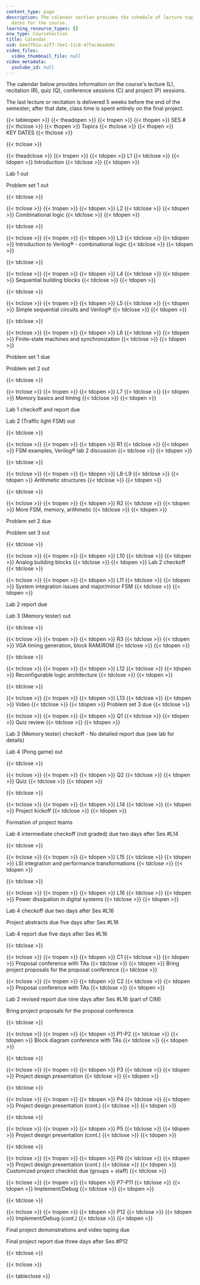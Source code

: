 ```yaml
---
content_type: page
description: The calendar section provides the schedule of lecture topics and key
  dates for the course.
learning_resource_types: []
ocw_type: CourseSection
title: Calendar
uid: bee2f61a-a2f7-7ee1-11c8-47fac4eade6c
video_files:
  video_thumbnail_file: null
video_metadata:
  youtube_id: null
---
```


The calendar below provides information on the course's lecture (L), recitation (R), quiz (Q), conference sessions (C) and project (P) sessions.

The last lecture or recitation is delivered 5 weeks before the end of the semester; after that date, class time is spent entirely on the final project.

{{< tableopen >}}
{{< theadopen >}}
{{< tropen >}}
{{< thopen >}}
SES #
{{< thclose >}}
{{< thopen >}}
Topics
{{< thclose >}}
{{< thopen >}}
KEY DATES
{{< thclose >}}

{{< trclose >}}

{{< theadclose >}}
{{< tropen >}}
{{< tdopen >}}
L1
{{< tdclose >}}
{{< tdopen >}}
Introduction
{{< tdclose >}}
{{< tdopen >}}


Lab 1 out

Problem set 1 out


{{< tdclose >}}

{{< trclose >}}
{{< tropen >}}
{{< tdopen >}}
L2
{{< tdclose >}}
{{< tdopen >}}
Combinational logic
{{< tdclose >}}
{{< tdopen >}}

{{< tdclose >}}

{{< trclose >}}
{{< tropen >}}
{{< tdopen >}}
L3
{{< tdclose >}}
{{< tdopen >}}
Introduction to Verilog® - combinational logic
{{< tdclose >}}
{{< tdopen >}}

{{< tdclose >}}

{{< trclose >}}
{{< tropen >}}
{{< tdopen >}}
L4
{{< tdclose >}}
{{< tdopen >}}
Sequential building blocks
{{< tdclose >}}
{{< tdopen >}}

{{< tdclose >}}

{{< trclose >}}
{{< tropen >}}
{{< tdopen >}}
L5
{{< tdclose >}}
{{< tdopen >}}
Simple sequential circuits and Verilog®
{{< tdclose >}}
{{< tdopen >}}

{{< tdclose >}}

{{< trclose >}}
{{< tropen >}}
{{< tdopen >}}
L6
{{< tdclose >}}
{{< tdopen >}}
Finite-state machines and synchronization
{{< tdclose >}}
{{< tdopen >}}


Problem set 1 due

Problem set 2 out


{{< tdclose >}}

{{< trclose >}}
{{< tropen >}}
{{< tdopen >}}
L7
{{< tdclose >}}
{{< tdopen >}}
Memory basics and timing
{{< tdclose >}}
{{< tdopen >}}


Lab 1 checkoff and report due

Lab 2 (Traffic light FSM) out


{{< tdclose >}}

{{< trclose >}}
{{< tropen >}}
{{< tdopen >}}
R1
{{< tdclose >}}
{{< tdopen >}}
FSM examples, Verilog® lab 2 discussion
{{< tdclose >}}
{{< tdopen >}}

{{< tdclose >}}

{{< trclose >}}
{{< tropen >}}
{{< tdopen >}}
L8-L9
{{< tdclose >}}
{{< tdopen >}}
Arithmetic structures
{{< tdclose >}}
{{< tdopen >}}

{{< tdclose >}}

{{< trclose >}}
{{< tropen >}}
{{< tdopen >}}
R2
{{< tdclose >}}
{{< tdopen >}}
More FSM, memory, arithmetic
{{< tdclose >}}
{{< tdopen >}}


Problem set 2 due

Problem set 3 out


{{< tdclose >}}

{{< trclose >}}
{{< tropen >}}
{{< tdopen >}}
L10
{{< tdclose >}}
{{< tdopen >}}
Analog building blocks
{{< tdclose >}}
{{< tdopen >}}
Lab 2 checkoff
{{< tdclose >}}

{{< trclose >}}
{{< tropen >}}
{{< tdopen >}}
L11
{{< tdclose >}}
{{< tdopen >}}
System integration issues and major/minor FSM
{{< tdclose >}}
{{< tdopen >}}


Lab 2 report due

Lab 3 (Memory tester) out


{{< tdclose >}}

{{< trclose >}}
{{< tropen >}}
{{< tdopen >}}
R3
{{< tdclose >}}
{{< tdopen >}}
VGA timing generation, block RAM/ROM
{{< tdclose >}}
{{< tdopen >}}

{{< tdclose >}}

{{< trclose >}}
{{< tropen >}}
{{< tdopen >}}
L12
{{< tdclose >}}
{{< tdopen >}}
Reconfigurable logic architecture
{{< tdclose >}}
{{< tdopen >}}

{{< tdclose >}}

{{< trclose >}}
{{< tropen >}}
{{< tdopen >}}
L13
{{< tdclose >}}
{{< tdopen >}}
Video
{{< tdclose >}}
{{< tdopen >}}
Problem set 3 due
{{< tdclose >}}

{{< trclose >}}
{{< tropen >}}
{{< tdopen >}}
Q1
{{< tdclose >}}
{{< tdopen >}}
Quiz review
{{< tdclose >}}
{{< tdopen >}}


Lab 3 (Memory tester) checkoff - No detailed report due (see lab for details)

Lab 4 (Pong game) out


{{< tdclose >}}

{{< trclose >}}
{{< tropen >}}
{{< tdopen >}}
Q2
{{< tdclose >}}
{{< tdopen >}}
Quiz
{{< tdclose >}}
{{< tdopen >}}

{{< tdclose >}}

{{< trclose >}}
{{< tropen >}}
{{< tdopen >}}
L14
{{< tdclose >}}
{{< tdopen >}}
Project kickoff
{{< tdclose >}}
{{< tdopen >}}


Formation of project teams

Lab 4 intermediate checkoff (not graded) due two days after Ses #L14


{{< tdclose >}}

{{< trclose >}}
{{< tropen >}}
{{< tdopen >}}
L15
{{< tdclose >}}
{{< tdopen >}}
LSI integration and performance transformations
{{< tdclose >}}
{{< tdopen >}}

{{< tdclose >}}

{{< trclose >}}
{{< tropen >}}
{{< tdopen >}}
L16
{{< tdclose >}}
{{< tdopen >}}
Power dissipation in digital systems
{{< tdclose >}}
{{< tdopen >}}


Lab 4 checkoff due two days after Ses #L16

Project abstracts due five days after Ses #L16

Lab 4 report due five days after Ses #L16


{{< tdclose >}}

{{< trclose >}}
{{< tropen >}}
{{< tdopen >}}
C1
{{< tdclose >}}
{{< tdopen >}}
Proposal conference with TAs
{{< tdclose >}}
{{< tdopen >}}
Bring project proposals for the proposal conference
{{< tdclose >}}

{{< trclose >}}
{{< tropen >}}
{{< tdopen >}}
C2
{{< tdclose >}}
{{< tdopen >}}
Proposal conference with TAs
{{< tdclose >}}
{{< tdopen >}}


Lab 2 revised report due nine days after Ses #L16 (part of CIM)

Bring project proposals for the proposal conference


{{< tdclose >}}

{{< trclose >}}
{{< tropen >}}
{{< tdopen >}}
P1-P2
{{< tdclose >}}
{{< tdopen >}}
Block diagram conference with TAs
{{< tdclose >}}
{{< tdopen >}}

{{< tdclose >}}

{{< trclose >}}
{{< tropen >}}
{{< tdopen >}}
P3
{{< tdclose >}}
{{< tdopen >}}
Project design presentation
{{< tdclose >}}
{{< tdopen >}}

{{< tdclose >}}

{{< trclose >}}
{{< tropen >}}
{{< tdopen >}}
P4
{{< tdclose >}}
{{< tdopen >}}
Project design presentation (cont.)
{{< tdclose >}}
{{< tdopen >}}

{{< tdclose >}}

{{< trclose >}}
{{< tropen >}}
{{< tdopen >}}
P5
{{< tdclose >}}
{{< tdopen >}}
Project design presentation (cont.)
{{< tdclose >}}
{{< tdopen >}}

{{< tdclose >}}

{{< trclose >}}
{{< tropen >}}
{{< tdopen >}}
P6
{{< tdclose >}}
{{< tdopen >}}
Project design presentation (cont.)
{{< tdclose >}}
{{< tdopen >}}
Customized project checklist due (groups + staff)
{{< tdclose >}}

{{< trclose >}}
{{< tropen >}}
{{< tdopen >}}
P7-P11
{{< tdclose >}}
{{< tdopen >}}
Implement/Debug
{{< tdclose >}}
{{< tdopen >}}

{{< tdclose >}}

{{< trclose >}}
{{< tropen >}}
{{< tdopen >}}
P12
{{< tdclose >}}
{{< tdopen >}}
Implement/Debug (cont.)
{{< tdclose >}}
{{< tdopen >}}


Final project demonstrations and video taping due

Final project report due three days after Ses #P12


{{< tdclose >}}

{{< trclose >}}

{{< tableclose >}}